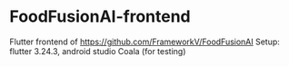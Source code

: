 # FoodFusionAI-frontend
Flutter frontend of https://github.com/FrameworkV/FoodFusionAI
Setup: flutter 3.24.3, android studio Coala (for testing)
